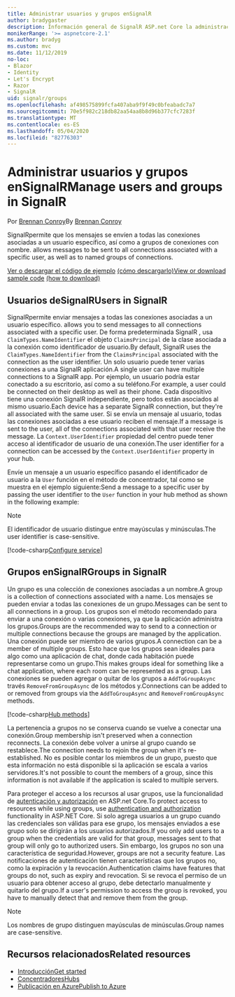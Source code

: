 ```yaml
---
title: Administrar usuarios y grupos enSignalR
author: bradygaster
description: Información general de SignalR ASP.net Core la administración de usuarios y grupos.
monikerRange: '>= aspnetcore-2.1'
ms.author: bradyg
ms.custom: mvc
ms.date: 11/12/2019
no-loc:
- Blazor
- Identity
- Let's Encrypt
- Razor
- SignalR
uid: signalr/groups
ms.openlocfilehash: af498575899fcfa407aba9f9f49c0bfeabadc7a7
ms.sourcegitcommit: 70e5f982c218db82aa54aa8b8d96b377cfc7283f
ms.translationtype: MT
ms.contentlocale: es-ES
ms.lasthandoff: 05/04/2020
ms.locfileid: "82776303"
---
```

# <a name="manage-users-and-groups-in-signalr"></a><span data-ttu-id="621a2-103">Administrar usuarios y grupos enSignalR</span><span class="sxs-lookup"><span data-stu-id="621a2-103">Manage users and groups in SignalR</span></span>

<span data-ttu-id="621a2-104">Por [Brennan Conroy](https://github.com/BrennanConroy)</span><span class="sxs-lookup"><span data-stu-id="621a2-104">By [Brennan Conroy](https://github.com/BrennanConroy)</span></span>

SignalR<span data-ttu-id="621a2-105">permite que los mensajes se envíen a todas las conexiones asociadas a un usuario específico, así como a grupos de conexiones con nombre.</span><span class="sxs-lookup"><span data-stu-id="621a2-105"> allows messages to be sent to all connections associated with a specific user, as well as to named groups of connections.</span></span>

<span data-ttu-id="621a2-106">[Ver o descargar el código de ejemplo](https://github.com/dotnet/AspNetCore.Docs/tree/master/aspnetcore/signalr/groups/sample/) [(cómo descargarlo)](xref:index#how-to-download-a-sample)</span><span class="sxs-lookup"><span data-stu-id="621a2-106">[View or download sample code](https://github.com/dotnet/AspNetCore.Docs/tree/master/aspnetcore/signalr/groups/sample/) [(how to download)](xref:index#how-to-download-a-sample)</span></span>

## <a name="users-in-signalr"></a><span data-ttu-id="621a2-107">Usuarios deSignalR</span><span class="sxs-lookup"><span data-stu-id="621a2-107">Users in SignalR</span></span>

SignalR<span data-ttu-id="621a2-108">permite enviar mensajes a todas las conexiones asociadas a un usuario específico.</span><span class="sxs-lookup"><span data-stu-id="621a2-108"> allows you to send messages to all connections associated with a specific user.</span></span> <span data-ttu-id="621a2-109">De forma predeterminada SignalR , usa `ClaimTypes.NameIdentifier` el objeto `ClaimsPrincipal` de la clase asociada a la conexión como identificador de usuario.</span><span class="sxs-lookup"><span data-stu-id="621a2-109">By default, SignalR uses the `ClaimTypes.NameIdentifier` from the `ClaimsPrincipal` associated with the connection as the user identifier.</span></span> <span data-ttu-id="621a2-110">Un solo usuario puede tener varias conexiones a una SignalR aplicación.</span><span class="sxs-lookup"><span data-stu-id="621a2-110">A single user can have multiple connections to a SignalR app.</span></span> <span data-ttu-id="621a2-111">Por ejemplo, un usuario podría estar conectado a su escritorio, así como a su teléfono.</span><span class="sxs-lookup"><span data-stu-id="621a2-111">For example, a user could be connected on their desktop as well as their phone.</span></span> <span data-ttu-id="621a2-112">Cada dispositivo tiene una conexión SignalR independiente, pero todos están asociados al mismo usuario.</span><span class="sxs-lookup"><span data-stu-id="621a2-112">Each device has a separate SignalR connection, but they're all associated with the same user.</span></span> <span data-ttu-id="621a2-113">Si se envía un mensaje al usuario, todas las conexiones asociadas a ese usuario reciben el mensaje.</span><span class="sxs-lookup"><span data-stu-id="621a2-113">If a message is sent to the user, all of the connections associated with that user receive the message.</span></span> <span data-ttu-id="621a2-114">La `Context.UserIdentifier` propiedad del centro puede tener acceso al identificador de usuario de una conexión.</span><span class="sxs-lookup"><span data-stu-id="621a2-114">The user identifier for a connection can be accessed by the `Context.UserIdentifier` property in your hub.</span></span>

<span data-ttu-id="621a2-115">Envíe un mensaje a un usuario específico pasando el identificador de usuario a la `User` función en el método de concentrador, tal como se muestra en el ejemplo siguiente:</span><span class="sxs-lookup"><span data-stu-id="621a2-115">Send a message to a specific user by passing the user identifier to the `User` function in your hub method as shown in the following example:</span></span>

> [!NOTE]
> <span data-ttu-id="621a2-116">El identificador de usuario distingue entre mayúsculas y minúsculas.</span><span class="sxs-lookup"><span data-stu-id="621a2-116">The user identifier is case-sensitive.</span></span>

[!code-csharp[Configure service](groups/sample/hubs/chathub.cs?range=29-32)]

## <a name="groups-in-signalr"></a><span data-ttu-id="621a2-117">Grupos enSignalR</span><span class="sxs-lookup"><span data-stu-id="621a2-117">Groups in SignalR</span></span>

<span data-ttu-id="621a2-118">Un grupo es una colección de conexiones asociadas a un nombre.</span><span class="sxs-lookup"><span data-stu-id="621a2-118">A group is a collection of connections associated with a name.</span></span> <span data-ttu-id="621a2-119">Los mensajes se pueden enviar a todas las conexiones de un grupo.</span><span class="sxs-lookup"><span data-stu-id="621a2-119">Messages can be sent to all connections in a group.</span></span> <span data-ttu-id="621a2-120">Los grupos son el método recomendado para enviar a una conexión o varias conexiones, ya que la aplicación administra los grupos.</span><span class="sxs-lookup"><span data-stu-id="621a2-120">Groups are the recommended way to send to a connection or multiple connections because the groups are managed by the application.</span></span> <span data-ttu-id="621a2-121">Una conexión puede ser miembro de varios grupos.</span><span class="sxs-lookup"><span data-stu-id="621a2-121">A connection can be a member of multiple groups.</span></span> <span data-ttu-id="621a2-122">Esto hace que los grupos sean ideales para algo como una aplicación de chat, donde cada habitación puede representarse como un grupo.</span><span class="sxs-lookup"><span data-stu-id="621a2-122">This makes groups ideal for something like a chat application, where each room can be represented as a group.</span></span> <span data-ttu-id="621a2-123">Las conexiones se pueden agregar o quitar de los grupos a `AddToGroupAsync` través `RemoveFromGroupAsync` de los métodos y.</span><span class="sxs-lookup"><span data-stu-id="621a2-123">Connections can be added to or removed from groups via the `AddToGroupAsync` and `RemoveFromGroupAsync` methods.</span></span>

[!code-csharp[Hub methods](groups/sample/hubs/chathub.cs?range=15-27)]

<span data-ttu-id="621a2-124">La pertenencia a grupos no se conserva cuando se vuelve a conectar una conexión.</span><span class="sxs-lookup"><span data-stu-id="621a2-124">Group membership isn't preserved when a connection reconnects.</span></span> <span data-ttu-id="621a2-125">La conexión debe volver a unirse al grupo cuando se restablece.</span><span class="sxs-lookup"><span data-stu-id="621a2-125">The connection needs to rejoin the group when it's re-established.</span></span> <span data-ttu-id="621a2-126">No es posible contar los miembros de un grupo, puesto que esta información no está disponible si la aplicación se escala a varios servidores.</span><span class="sxs-lookup"><span data-stu-id="621a2-126">It's not possible to count the members of a group, since this information is not available if the application is scaled to multiple servers.</span></span>

<span data-ttu-id="621a2-127">Para proteger el acceso a los recursos al usar grupos, use la funcionalidad de [autenticación y autorización](xref:signalr/authn-and-authz) en ASP.net Core.</span><span class="sxs-lookup"><span data-stu-id="621a2-127">To protect access to resources while using groups, use [authentication and authorization](xref:signalr/authn-and-authz) functionality in ASP.NET Core.</span></span> <span data-ttu-id="621a2-128">Si solo agrega usuarios a un grupo cuando las credenciales son válidas para ese grupo, los mensajes enviados a ese grupo solo se dirigirán a los usuarios autorizados.</span><span class="sxs-lookup"><span data-stu-id="621a2-128">If you only add users to a group when the credentials are valid for that group, messages sent to that group will only go to authorized users.</span></span> <span data-ttu-id="621a2-129">Sin embargo, los grupos no son una característica de seguridad.</span><span class="sxs-lookup"><span data-stu-id="621a2-129">However, groups are not a security feature.</span></span> <span data-ttu-id="621a2-130">Las notificaciones de autenticación tienen características que los grupos no, como la expiración y la revocación.</span><span class="sxs-lookup"><span data-stu-id="621a2-130">Authentication claims have features that groups do not, such as expiry and revocation.</span></span> <span data-ttu-id="621a2-131">Si se revoca el permiso de un usuario para obtener acceso al grupo, debe detectarlo manualmente y quitarlo del grupo.</span><span class="sxs-lookup"><span data-stu-id="621a2-131">If a user's permission to access the group is revoked, you have to manually detect that and remove them from the group.</span></span>

> [!NOTE]
> <span data-ttu-id="621a2-132">Los nombres de grupo distinguen mayúsculas de minúsculas.</span><span class="sxs-lookup"><span data-stu-id="621a2-132">Group names are case-sensitive.</span></span>

## <a name="related-resources"></a><span data-ttu-id="621a2-133">Recursos relacionados</span><span class="sxs-lookup"><span data-stu-id="621a2-133">Related resources</span></span>

* [<span data-ttu-id="621a2-134">Introducción</span><span class="sxs-lookup"><span data-stu-id="621a2-134">Get started</span></span>](xref:tutorials/signalr)
* [<span data-ttu-id="621a2-135">Concentradores</span><span class="sxs-lookup"><span data-stu-id="621a2-135">Hubs</span></span>](xref:signalr/hubs)
* [<span data-ttu-id="621a2-136">Publicación en Azure</span><span class="sxs-lookup"><span data-stu-id="621a2-136">Publish to Azure</span></span>](xref:signalr/publish-to-azure-web-app)
